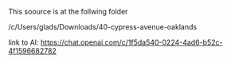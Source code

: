 This soource is at the follwing folder

/c/Users/glads/Downloads/40-cypress-avenue-oaklands

link to AI:
https://chat.openai.com/c/1f5da540-0224-4ad6-b52c-4f1596682782